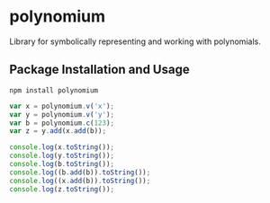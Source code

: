 # polynomium
Library for symbolically representing and working with polynomials.

## Package Installation and Usage

```shell
npm install polynomium
```

```javascript
var x = polynomium.v('x');
var y = polynomium.v('y');
var b = polynomium.c(123);
var z = y.add(x.add(b));

console.log(x.toString());
console.log(y.toString());
console.log(b.toString());
console.log((b.add(b)).toString());
console.log((x.add(b)).toString());
console.log(z.toString());
```
